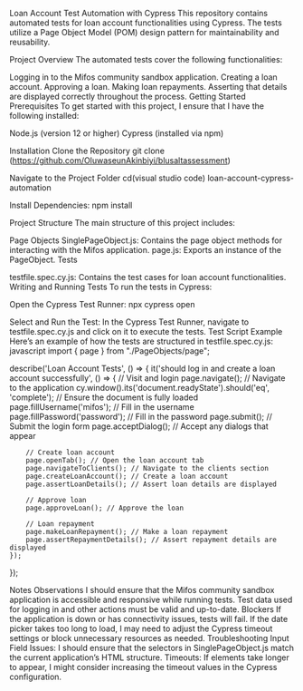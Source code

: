 Loan Account Test Automation with Cypress
This repository contains automated tests for loan account functionalities using Cypress. The tests utilize a Page Object Model (POM) design pattern for maintainability and reusability.

Project Overview
The automated tests cover the following functionalities:

Logging in to the Mifos community sandbox application.
Creating a loan account.
Approving a loan.
Making loan repayments.
Asserting that details are displayed correctly throughout the process.
Getting Started
Prerequisites
To get started with this project, I ensure that I have the following installed:

Node.js (version 12 or higher)
Cypress (installed via npm)



Installation
Clone the Repository
git clone (https://github.com/OluwaseunAkinbiyi/blusaltassessment)

Navigate to the Project Folder
cd(visual studio code) loan-account-cypress-automation

Install Dependencies:
npm install



Project Structure
The main structure of this project includes:

Page Objects
SinglePageObject.js: Contains the page object methods for interacting with the Mifos application.
page.js: Exports an instance of the PageObject.
Tests

testfile.spec.cy.js: Contains the test cases for loan account functionalities.
Writing and Running Tests
To run the tests in Cypress:

Open the Cypress Test Runner:
npx cypress open

Select and Run the Test:
In the Cypress Test Runner, navigate to testfile.spec.cy.js and click on it to execute the tests.
Test Script Example
Here’s an example of how the tests are structured in testfile.spec.cy.js:
javascript
import { page } from "./PageObjects/page";

describe('Loan Account Tests', () => {
    it('should log in and create a loan account successfully', () => {
        // Visit and login
        page.navigate(); // Navigate to the application
        cy.window().its('document.readyState').should('eq', 'complete'); // Ensure the document is fully loaded
        page.fillUsername('mifos'); // Fill in the username
        page.fillPassword('password'); // Fill in the password
        page.submit(); // Submit the login form
        page.acceptDialog(); // Accept any dialogs that appear

        // Create loan account
        page.openTab(); // Open the loan account tab
        page.navigateToClients(); // Navigate to the clients section
        page.createLoanAccount(); // Create a loan account
        page.assertLoanDetails(); // Assert loan details are displayed

        // Approve loan
        page.approveLoan(); // Approve the loan

        // Loan repayment
        page.makeLoanRepayment(); // Make a loan repayment
        page.assertRepaymentDetails(); // Assert repayment details are displayed
    });
});



Notes
Observations
I should ensure that the Mifos community sandbox application is accessible and responsive while running tests.
Test data used for logging in and other actions must be valid and up-to-date.
Blockers
If the application is down or has connectivity issues, tests will fail.
If the date picker takes too long to load, I may need to adjust the Cypress timeout settings or block unnecessary resources as needed.
Troubleshooting
Input Field Issues: I should ensure that the selectors in SinglePageObject.js match the current application’s HTML structure.
Timeouts: If elements take longer to appear, I might consider increasing the timeout values in the Cypress configuration.
